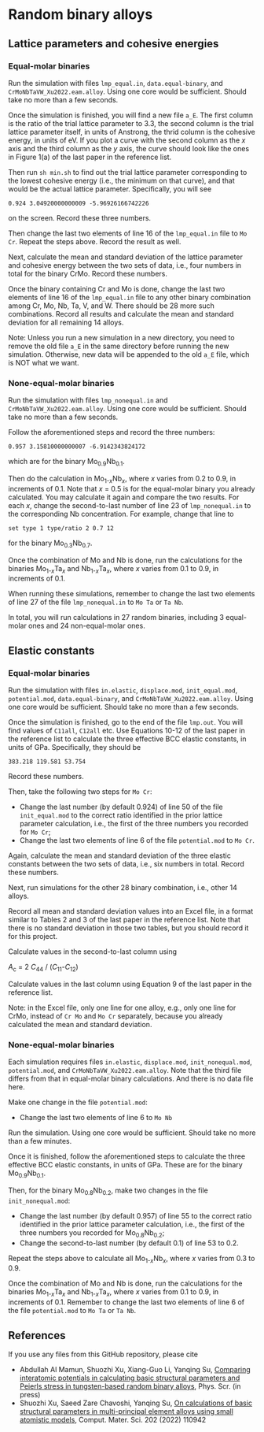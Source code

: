 # Random binary alloys

## Lattice parameters and cohesive energies

### Equal-molar binaries

Run the simulation with files `lmp_equal.in`, `data.equal-binary`, and `CrMoNbTaVW_Xu2022.eam.alloy`. Using one core would be sufficient. Should take no more than a few seconds.

Once the simulation is finished, you will find a new file `a_E`. The first column is the ratio of the trial lattice parameter to 3.3, the second column is the trial lattice parameter itself, in units of Anstrong, the thrid column is the cohesive energy, in units of eV. If you plot a curve with the second column as the _x_ axis and the third column as the _y_ axis, the curve should look like the ones in Figure 1(a) of the last paper in the reference list.

Then run `sh min.sh` to find out the trial lattice parameter corresponding to the lowest cohesive energy (i.e., the minimum on that curve), and that would be the actual lattice parameter. Specifically, you will see

	0.924 3.04920000000009 -5.96926166742226

on the screen. Record these three numbers.

Then change the last two elements of line 16 of the `lmp_equal.in` file to `Mo Cr`. Repeat the steps above. Record the result as well.

Next, calculate the mean and standard deviation of the lattice parameter and cohesive energy between the two sets of data, i.e., four numbers in total for the binary CrMo. Record these numbers.

Once the binary containing Cr and Mo is done, change the last two elements of line 16 of the `lmp_equal.in` file to any other binary combination among Cr, Mo, Nb, Ta, V, and W. There should be 28 more such combinations. Record all results and calculate the mean and standard deviation for all remaining 14 alloys.

Note: Unless you run a new simulation in a new directory, you need to remove the old file `a_E` in the same directory before running the new simulation. Otherwise, new data will be appended to the old `a_E` file, which is NOT what we want.

### None-equal-molar binaries

Run the simulation with files `lmp_nonequal.in` and `CrMoNbTaVW_Xu2022.eam.alloy`. Using one core would be sufficient. Should take no more than a few seconds.

Follow the aforementioned steps and record the three numbers:
	
	0.957 3.15810000000007 -6.9142343824172

which are for the binary Mo<sub>0.9</sub>Nb<sub>0.1</sub>.

Then do the calculation in Mo<sub>1-_x_</sub>Nb<sub>_x_</sub>, where _x_ varies from 0.2 to 0.9, in increments of 0.1. Note that _x_ = 0.5 is for the equal-molar binary you already calculated. You may calculate it again and compare the two results. For each _x_, change the second-to-last number of line 23 of `lmp_nonequal.in` to the corresponding Nb concentration. For example, change that line to

	set type 1 type/ratio 2 0.7 12

for the binary Mo<sub>0.3</sub>Nb<sub>0.7</sub>.

Once the combination of Mo and Nb is done, run the calculations for the binaries Mo<sub>1-_x_</sub>Ta<sub>_x_</sub> and Nb<sub>1-_x_</sub>Ta<sub>_x_</sub>, where _x_ varies from 0.1 to 0.9, in increments of 0.1.

When running these simulations, remember to change the last two elements of line 27 of the file `lmp_nonequal.in` to `Mo Ta` or `Ta Nb`.

In total, you will run calculations in 27 random binaries, including 3 equal-molar ones and 24 non-equal-molar ones.

## Elastic constants

### Equal-molar binaries

Run the simulation with files `in.elastic`, `displace.mod`, `init_equal.mod`, `potential.mod`, `data.equal-binary`, and `CrMoNbTaVW_Xu2022.eam.alloy`. Using one core would be sufficient. Should take no more than a few seconds.

Once the simulation is finished, go to the end of the file `lmp.out`. You will find values of `C11all`, `C12all` etc. Use Equations 10-12 of the last paper in the reference list to calculate the three effective BCC elastic constants, in units of GPa. Specifically, they should be

	383.218 119.581 53.754

Record these numbers.

Then, take the following two steps for `Mo Cr`:

- Change the last number (by default 0.924) of line 50 of the file `init_equal.mod` to the correct ratio identified in the prior lattice parameter calculation, i.e., the first of the three numbers you recorded for `Mo Cr`;
- Change the last two elements of line 6 of the file `potential.mod` to `Mo Cr`.

Again, calculate the mean and standard deviation of the three elastic constants between the two sets of data, i.e., six numbers in total. Record these numbers.

Next, run simulations for the other 28 binary combination, i.e., other 14 alloys.

Record all mean and standard deviation values into an Excel file, in a format similar to Tables 2 and 3 of the last paper in the reference list. Note that there is no standard deviation in those two tables, but you should record it for this project.

Calculate values in the second-to-last column using

_A_<sub>c</sub> = 2 _C_<sub>44</sub> / (_C_<sub>11</sub>-_C_<sub>12</sub>)

Calculate values in the last column using Equation 9 of the last paper in the reference list.

Note: in the Excel file, only one line for one alloy, e.g., only one line for CrMo, instead of `Cr Mo` and `Mo Cr` separately, because you already calculated the mean and standard deviation.

### None-equal-molar binaries

Each simulation requires files `in.elastic`, `displace.mod`, `init_nonequal.mod`, `potential.mod`, and `CrMoNbTaVW_Xu2022.eam.alloy`. Note that the third file differs from that in equal-molar binary calculations. And there is no data file here.

Make one change in the file `potential.mod`:

- Change the last two elements of line 6 to `Mo Nb`

Run the simulation. Using one core would be sufficient. Should take no more than a few minutes.

Once it is finished, follow the aforementioned steps to calculate the three effective BCC elastic constants, in units of GPa. These are for the binary Mo<sub>0.9</sub>Nb<sub>0.1</sub>.

Then, for the binary Mo<sub>0.8</sub>Nb<sub>0.2</sub>, make two changes in the file `init_nonequal.mod`:

- Change the last number (by default 0.957) of line 55 to the correct ratio identified in the prior lattice parameter calculation, i.e., the first of the three numbers you recorded for Mo<sub>0.8</sub>Nb<sub>0.2</sub>;
- Change the second-to-last number (by default 0.1) of line 53 to 0.2.

Repeat the steps above to calculate all Mo<sub>1-_x_</sub>Nb<sub>_x_</sub>, where _x_ varies from 0.3 to 0.9.

Once the combination of Mo and Nb is done, run the calculations for the binaries Mo<sub>1-_x_</sub>Ta<sub>_x_</sub> and Nb<sub>1-_x_</sub>Ta<sub>_x_</sub>, where _x_ varies from 0.1 to 0.9, in increments of 0.1. Remember to change the last two elements of line 6 of the file `potential.mod` to `Mo Ta` or `Ta Nb`.

## References

If you use any files from this GitHub repository, please cite

- Abdullah Al Mamun, Shuozhi Xu, Xiang-Guo Li, Yanqing Su, [Comparing interatomic potentials in calculating basic structural parameters and Peierls stress in tungsten-based random binary alloys](http://dx.doi.org/10.1088/1402-4896/acf533), Phys. Scr. (in press)
- Shuozhi Xu, Saeed Zare Chavoshi, Yanqing Su, [On calculations of basic structural parameters in multi-principal element alloys using small atomistic models](http://dx.doi.org/10.1016/j.commatsci.2021.110942), Comput. Mater. Sci. 202 (2022) 110942